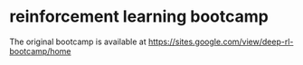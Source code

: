 # reinforcement learning bootcamp

The original bootcamp is available at https://sites.google.com/view/deep-rl-bootcamp/home
